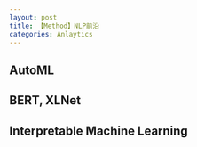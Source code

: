```yaml
---
layout: post
title: 【Method】NLP前沿
categories: Anlaytics
---
```


## AutoML

## BERT, XLNet

## Interpretable Machine Learning